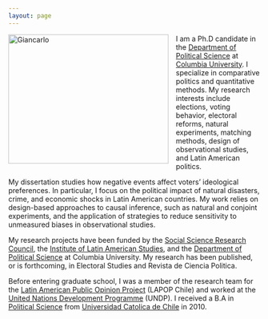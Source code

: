 ```yaml
---
layout: page
---
```


<img src="https://dl.dropboxusercontent.com/u/3273624/bio.png" alt="Giancarlo" style="float:left;width:320px;height:258px; margin-right:15px; margin-bottom:15px">


I am a Ph.D candidate in the [Department of Political Science](http://polisci.columbia.edu/) at [Columbia University](http://www.columbia.edu/). I specialize in comparative politics and quantitative methods. My research interests include elections, voting behavior, electoral reforms, natural experiments, matching methods, design of observational studies, and Latin American politics.
 
My dissertation studies how negative events affect voters’ ideological preferences. In particular, I focus on the political impact of natural disasters, crime, and economic shocks in Latin American countries. My work relies on design-based approaches to causal inference, such as natural and conjoint experiments, and the application of strategies to reduce sensitivity to unmeasured biases in observational studies.

My research projects have been funded by the [Social Science Research Council](http://www.ssrc.org/programs/view/dpdf/), the [Institute of Latin American Studies](http://www.ilas.columbia.edu/), and the [Department of Political Science](http://polisci.columbia.edu/) at Columbia University. My research has been published, or is forthcoming, in Electoral Studies and Revista de Ciencia Politica.

Before entering graduate school, I was a member of the research team for the [Latin American Public Opinion Project](http://www.vanderbilt.edu/lapop/chile/Chile-2010-cultura-politica.pdf) (LAPOP Chile) and worked at the [United Nations Development Programme](http://www.cl.undp.org/content/dam/chile/docs/gobernabilidad/undp_cl_gobernabilidad_Informe-Auditor%C3%ADa-a-la-Democracia_2014.pdf) (UNDP). I received a B.A in [Political Science](http://www.cienciapolitica.uc.cl/) from [Universidad Catolica de Chile](http://www.uc.cl/) in 2010.